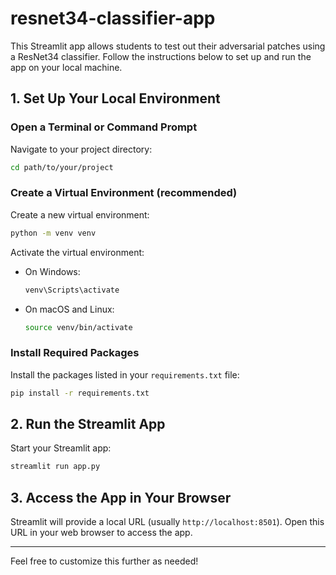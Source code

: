 # resnet34-classifier-app

This Streamlit app allows students to test out their adversarial patches using a ResNet34 classifier. Follow the instructions below to set up and run the app on your local machine.

## 1. Set Up Your Local Environment

### Open a Terminal or Command Prompt

Navigate to your project directory:

```bash
cd path/to/your/project
```

### Create a Virtual Environment (recommended)

Create a new virtual environment:

```bash
python -m venv venv
```

Activate the virtual environment:

- On Windows:
  ```bash
  venv\Scripts\activate
  ```
- On macOS and Linux:
  ```bash
  source venv/bin/activate
  ```

### Install Required Packages

Install the packages listed in your `requirements.txt` file:

```bash
pip install -r requirements.txt
```

## 2. Run the Streamlit App

Start your Streamlit app:

```bash
streamlit run app.py
```

## 3. Access the App in Your Browser

Streamlit will provide a local URL (usually `http://localhost:8501`). Open this URL in your web browser to access the app.

---

Feel free to customize this further as needed!